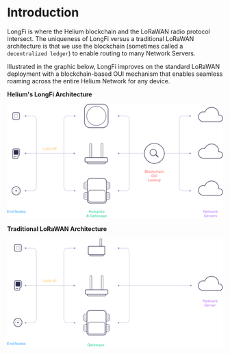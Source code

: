 # Introduction

LongFi is where the Helium blockchain and the LoRaWAN radio protocol intersect. The uniqueness of LongFi versus a traditional LoRaWAN architecture is that we use the blockchain \(sometimes called a `decentralized ledger`\) to enable routing to many Network Servers.

Illustrated in the graphic below, LongFi improves on the standard LoRaWAN deployment with a blockchain-based OUI mechanism that enables seamless roaming across the entire Helium Network for any device.

**Helium's LongFi Architecture**

![](../.gitbook/assets/arch1.jpg)

**Traditional LoRaWAN Architecture**

![](../.gitbook/assets/arch2.jpg)

